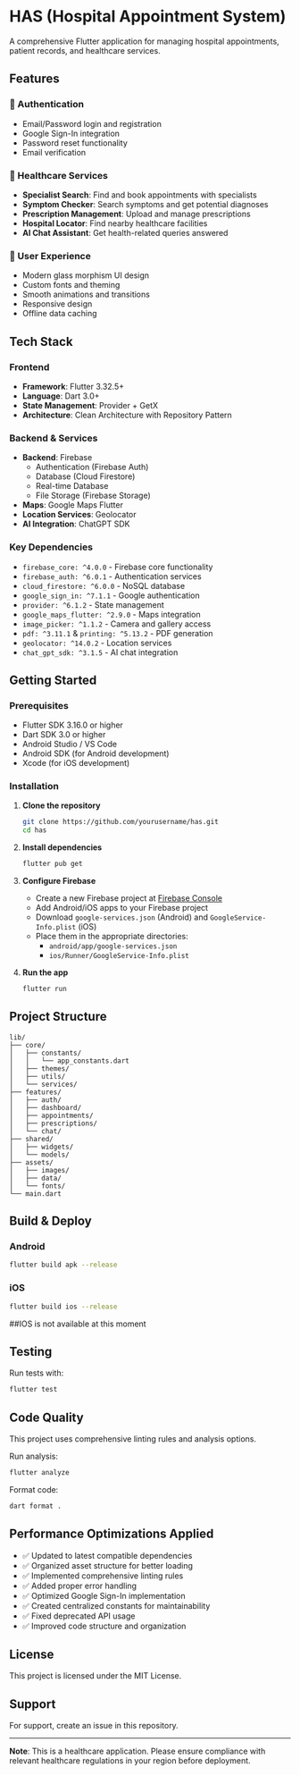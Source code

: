 # HAS (Hospital Appointment System)

A comprehensive Flutter application for managing hospital appointments, patient records, and healthcare services.

## Features

### 🔐 Authentication
- Email/Password login and registration
- Google Sign-In integration
- Password reset functionality
- Email verification

### 🏥 Healthcare Services
- **Specialist Search**: Find and book appointments with specialists
- **Symptom Checker**: Search symptoms and get potential diagnoses
- **Prescription Management**: Upload and manage prescriptions
- **Hospital Locator**: Find nearby healthcare facilities
- **AI Chat Assistant**: Get health-related queries answered

### 📱 User Experience
- Modern glass morphism UI design
- Custom fonts and theming
- Smooth animations and transitions
- Responsive design
- Offline data caching

## Tech Stack

### Frontend
- **Framework**: Flutter 3.32.5+
- **Language**: Dart 3.0+
- **State Management**: Provider + GetX
- **Architecture**: Clean Architecture with Repository Pattern

### Backend & Services
- **Backend**: Firebase
  - Authentication (Firebase Auth)
  - Database (Cloud Firestore)
  - Real-time Database
  - File Storage (Firebase Storage)
- **Maps**: Google Maps Flutter
- **Location Services**: Geolocator
- **AI Integration**: ChatGPT SDK

### Key Dependencies
- `firebase_core: ^4.0.0` - Firebase core functionality
- `firebase_auth: ^6.0.1` - Authentication services
- `cloud_firestore: ^6.0.0` - NoSQL database
- `google_sign_in: ^7.1.1` - Google authentication
- `provider: ^6.1.2` - State management
- `google_maps_flutter: ^2.9.0` - Maps integration
- `image_picker: ^1.1.2` - Camera and gallery access
- `pdf: ^3.11.1` & `printing: ^5.13.2` - PDF generation
- `geolocator: ^14.0.2` - Location services
- `chat_gpt_sdk: ^3.1.5` - AI chat integration

## Getting Started

### Prerequisites
- Flutter SDK 3.16.0 or higher
- Dart SDK 3.0 or higher
- Android Studio / VS Code
- Android SDK (for Android development)
- Xcode (for iOS development)

### Installation

1. **Clone the repository**
   ```bash
   git clone https://github.com/yourusername/has.git
   cd has
   ```

2. **Install dependencies**
   ```bash
   flutter pub get
   ```

3. **Configure Firebase**
   - Create a new Firebase project at [Firebase Console](https://console.firebase.google.com/)
   - Add Android/iOS apps to your Firebase project
   - Download `google-services.json` (Android) and `GoogleService-Info.plist` (iOS)
   - Place them in the appropriate directories:
     - `android/app/google-services.json`
     - `ios/Runner/GoogleService-Info.plist`

4. **Run the app**
   ```bash
   flutter run
   ```

## Project Structure

```
lib/
├── core/
│   ├── constants/
│   │   └── app_constants.dart
│   ├── themes/
│   ├── utils/
│   └── services/
├── features/
│   ├── auth/
│   ├── dashboard/
│   ├── appointments/
│   ├── prescriptions/
│   └── chat/
├── shared/
│   ├── widgets/
│   └── models/
├── assets/
│   ├── images/
│   ├── data/
│   └── fonts/
└── main.dart
```

## Build & Deploy

### Android
```bash
flutter build apk --release
```

### iOS
```bash
flutter build ios --release
```
##IOS is not available at this moment

## Testing

Run tests with:
```bash
flutter test
```

## Code Quality

This project uses comprehensive linting rules and analysis options.

Run analysis:
```bash
flutter analyze
```

Format code:
```bash
dart format .
```

## Performance Optimizations Applied

- ✅ Updated to latest compatible dependencies
- ✅ Organized asset structure for better loading
- ✅ Implemented comprehensive linting rules
- ✅ Added proper error handling
- ✅ Optimized Google Sign-In implementation
- ✅ Created centralized constants for maintainability
- ✅ Fixed deprecated API usage
- ✅ Improved code structure and organization

## License

This project is licensed under the MIT License.

## Support

For support, create an issue in this repository.

---

**Note**: This is a healthcare application. Please ensure compliance with relevant healthcare regulations in your region before deployment.
